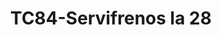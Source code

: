 ---
title: "TC84-Servifrenos la 28"
url: /fusagasuga/tc84-servifrenos-la-28/
shop: Autowerkstatt
---